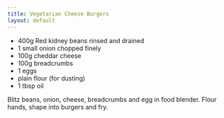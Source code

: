 ```yaml
---
title: Vegetarian Cheese Burgers
layout: default
--- 
```



* 400g Red kidney beans rinsed and drained
* 1 small onion chopped finely
* 100g cheddar cheese
* 100g breadcrumbs
* 1 eggs
* plain flour (for dusting)
* 1 tbsp oil

Blitz beans, onion, cheese, breadcrumbs and egg in food blender. Flour hands, shape into burgers and fry.
